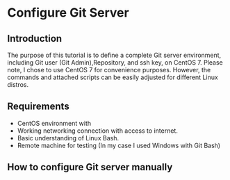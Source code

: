 # Configure Git Server
## Introduction 
The purpose of this tutorial is to define a complete Git server environment, including Git user (Git Admin),Repository, and ssh key, on CentOS 7.
Please note, I chose to use CentOS 7 for convenience purposes. However, the commands and attached scripts can be easily adjusted for different Linux distros.

## Requirements
- CentOS environment with 
- Working networking connection with access to internet.
- Basic understanding of Linux Bash.
- Remote machine for testing (In my case I used Windows with Git Bash)

## How to configure Git server manually
